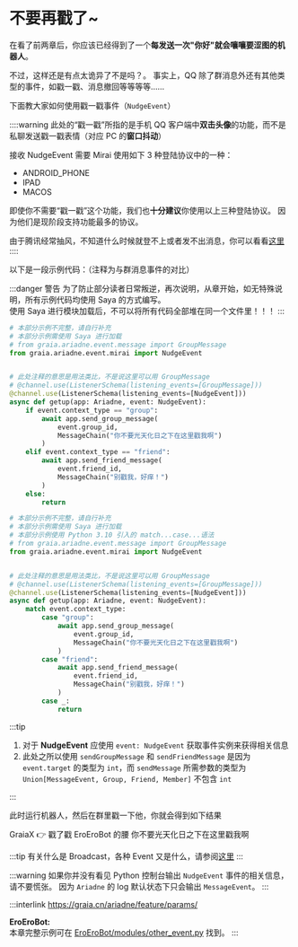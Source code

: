 # 不要再戳了~

在看了前两章后，你应该已经得到了一个**每发送一次"你好"就会嚷嚷要涩图的机器人**。

不过，这样还是有点太诡异了<curtain>不是吗？</curtain>。
事实上，QQ 除了群消息外还有其他类型的事件，如戳一戳、消息撤回等等等等……

下面教大家如何使用戳一戳事件（`NudgeEvent`）

::::warning
此处的“戳一戳”所指的是手机 QQ 客户端中**双击头像**的功能，而不是私聊发送戳一戳表情（对应 PC 的**窗口抖动**）

接收 NudgeEvent 需要 Mirai 使用如下 3 种登陆协议中的一种：

- ANDROID_PHONE
- IPAD
- MACOS

即使你不需要“戳一戳”这个功能，我们也**十分建议**你使用以上三种登陆协议。
因为他们是现阶段支持功能最多的协议。

由于腾讯经常抽风，不知道什么时候就登不上或者发不出消息，你可以看看[这里](/before/install_mirai.md#mirai-出现问题-报错-怎么办)
::::

以下是一段示例代码：（注释为与群消息事件的对比）

:::danger 警告
为了防止部分读者日常叛逆，再次说明，从章开始，如无特殊说明，所有示例代码均使用 Saya 的方式编写。  
使用 Saya 进行模块加载后，不可以将所有代码全部堆在同一个文件里！！！
:::

<CodeGroup>
<CodeGroupItem title="Python <= 3.9">

```python
# 本部分示例不完整，请自行补充
# 本部分示例需使用 Saya 进行加载
# from graia.ariadne.event.message import GroupMessage
from graia.ariadne.event.mirai import NudgeEvent


# 此处注释的意思是用法类比，不是说这里可以用 GroupMessage
# @channel.use(ListenerSchema(listening_events=[GroupMessage]))
@channel.use(ListenerSchema(listening_events=[NudgeEvent]))
async def getup(app: Ariadne, event: NudgeEvent):
    if event.context_type == "group":
        await app.send_group_message(
            event.group_id,
            MessageChain("你不要光天化日之下在这里戳我啊")
        )
    elif event.context_type == "friend":
        await app.send_friend_message(
            event.friend_id,
            MessageChain("别戳我，好痒！")
        )
    else:
        return
```

</CodeGroupItem>
<CodeGroupItem title="Python >= 3.10">

```python
# 本部分示例不完整，请自行补充
# 本部分示例需使用 Saya 进行加载
# 本部分示例使用 Python 3.10 引入的 match...case...语法
# from graia.ariadne.event.message import GroupMessage
from graia.ariadne.event.mirai import NudgeEvent


# 此处注释的意思是用法类比，不是说这里可以用 GroupMessage
# @channel.use(ListenerSchema(listening_events=[GroupMessage]))
@channel.use(ListenerSchema(listening_events=[NudgeEvent]))
async def getup(app: Ariadne, event: NudgeEvent):
    match event.context_type:
        case "group":
            await app.send_group_message(
                event.group_id,
                MessageChain("你不要光天化日之下在这里戳我啊")
            )
        case "friend":
            await app.send_friend_message(
                event.friend_id,
                MessageChain("别戳我，好痒！")
            )
        case _:
            return
```

</CodeGroupItem>
</CodeGroup>

:::tip

1. 对于 **NudgeEvent** 应使用 `event: NudgeEvent` 获取事件实例来获得相关信息
2. 此处之所以使用 `sendGroupMessage` 和 `sendFriendMessage` 是因为 `event.target` 的类型为 `int`，而 `sendMessage` 所需参数的类型为 `Union[MessageEvent, Group, Friend, Member]` 不包含 `int`

:::

此时运行机器人，然后在群里戳一下他，你就会得到如下结果

<chat-window title="Graia Framework Community">
  <chat-toast>GraiaX 👉 戳了戳 EroEroBot 的腰</chat-toast>
  <chat-msg name="EroEroBot" avatar="/avatar/ero.webp">你不要光天化日之下在这里戳我啊</chat-msg>
</chat-window>

:::tip
有关什么是 Broadcast，各种 Event 又是什么，请参阅[这里](/before/QA.html#_3-什么是-broadcastcontrol)
:::

:::warning
如果你并没有看见 Python 控制台输出 `NudgeEvent` 事件的相关信息，请不要慌张。
因为 `Ariadne` 的 log 默认状态下只会输出 `MessageEvent`。
:::

:::interlink
<https://graia.cn/ariadne/feature/params/>

**EroEroBot:**  
本章完整示例可在 [EroEroBot/modules/other_event.py](https://github.com/GraiaCommunity/EroEroBot/blob/master/modules/other_event.py) 找到。
:::
